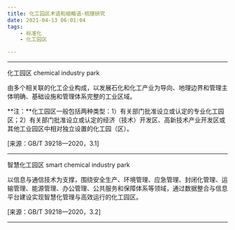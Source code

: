 ```yaml
---
title: 化工园区术语和缩略语-梳理研究
date: 2021-04-13 06:01:04
tags: 
	- 标准化
	- 化工园区

---
```


---

化工园区 chemical industry park

由多个相关联的化工企业构成，以发展石化和化工产业为导向、地理边界和管理主体明确、基础设施和管理体系完整的工业区域。

**注：**化工园区一般包括两种类型：1）有关部门批准设立或认定的专业化工园区；2）有关部门批准设立或认定的经济（技术）开发区、高新技术产业开发区或其他工业园区中相对独立设置的化工园（区）。

[来源：GB/T 39218—2020，3.1]

---

智慧化工园区 smart chemical industry park

以信息与通信技术为支撑，围绕安全生产、环境管理、应急管理、封闭化管理、运输管理、能源管理、办公管理、公共服务和保障体系等领域，通过数据整合与信息平台建设实现智慧化管理与高效运行的化工园区。

[来源：GB/T 39218—2020，3.2]

---